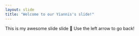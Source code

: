 ```yaml
---
layout: slide
title: "Welcome to our Yiannis's slide!"
---
```


This is my awesome slide slide :tada:
Use the left arrow to go back!
